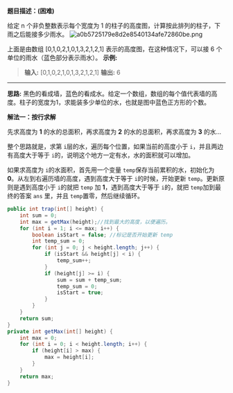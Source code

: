 **题目描述：(困难)**

给定 n 个非负整数表示每个宽度为 1 的柱子的高度图，计算按此排列的柱子，下雨之后能接多少雨水。
![a0b5725179e8d2e8540134afe72860be.png](evernotecid://32A10192-07AC-46DF-86C4-FF9D84694527/appyinxiangcom/12207841/ENResource/p21)

上面是由数组 [0,1,0,2,1,0,1,3,2,1,2,1] 表示的高度图，在这种情况下，可以接 6 个单位的雨水（蓝色部分表示雨水）。
**示例:**
>**输入:** [0,1,0,2,1,0,1,3,2,1,2,1]
**输出:** 6
***
**思路:**
黑色的看成墙，蓝色的看成水。给定一个数组，数组的每个值代表墙的高度。柱子的宽度为1，求能装多少单位的水，也就是图中蓝色正方形的个数。

**解法一：按行求解**

先求高度为 **1** 的水的总面积，再求高度为 **2** 的水的总面积，再求高度为 **3** 的水...

整个思路就是，求第 `i`层的水，遍历每个位置，如果当前的高度小于 `i`，并且两边有高度大于等于 `i`的，说明这个地方一定有水，水的面积就可以增加。

如果求高度为 `i`的水面积，首先用一个变量 `temp`保存当前累积的水，初始化为 **0**。从左到右遍历墙的高度，遇到高度大于等于 `i`的时候，开始更新 `temp`。更新原则是遇到高度小于 `i`的就把 `temp` 加 **1**，遇到高度大于等于 `i`的，就把 `temp`加到最终的答案 `ans` 里，并且 `temp`置零，然后继续循环。
```java
public int trap(int[] height) {
    int sum = 0;
    int max = getMax(height);//找到最大的高度，以便遍历。
    for (int i = 1; i <= max; i++) {
        boolean isStart = false; //标记是否开始更新 temp
        int temp_sum = 0;
        for (int j = 0; j < height.length; j++) {
            if (isStart && height[j] < i) {
                temp_sum++;
            }
            if (height[j] >= i) {
                sum = sum + temp_sum;
                temp_sum = 0;
                isStart = true;
            }
        }
    }
    return sum;
}
private int getMax(int[] height) {
    int max = 0;
    for (int i = 0; i < height.length; i++) {
        if (height[i] > max) {
            max = height[i];
        }
    }
    return max;
}
```
